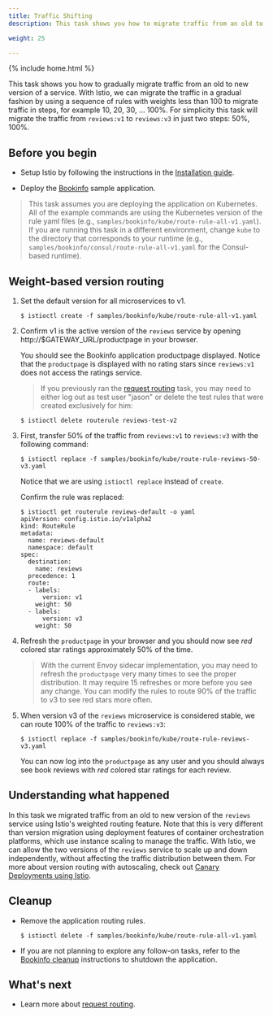 ```yaml
---
title: Traffic Shifting
description: This task shows you how to migrate traffic from an old to new version of a service.

weight: 25

---
```

{% include home.html %}

This task shows you how to gradually migrate traffic from an old to new version of a service.
With Istio, we can migrate the traffic in a gradual fashion by using a sequence of rules
with weights less than 100 to migrate traffic in steps, for example 10, 20, 30, ... 100%.
For simplicity this task will migrate the traffic from `reviews:v1` to `reviews:v3` in just
two steps: 50%, 100%.

## Before you begin

* Setup Istio by following the instructions in the
  [Installation guide]({{home}}/docs/setup/).

* Deploy the [Bookinfo]({{home}}/docs/guides/bookinfo.html) sample application.

> This task assumes you are deploying the application on Kubernetes.
All of the example commands are using the Kubernetes version of the rule yaml files
(e.g., `samples/bookinfo/kube/route-rule-all-v1.yaml`). If you are running this
task in a different environment, change `kube` to the directory that corresponds
to your runtime (e.g., `samples/bookinfo/consul/route-rule-all-v1.yaml` for
the Consul-based runtime).

## Weight-based version routing

1. Set the default version for all microservices to v1.

   ```command
   $ istioctl create -f samples/bookinfo/kube/route-rule-all-v1.yaml
   ```

1. Confirm v1 is the active version of the `reviews` service by opening http://$GATEWAY_URL/productpage in your browser.

   You should see the Bookinfo application productpage displayed.
   Notice that the `productpage` is displayed with no rating stars since `reviews:v1` does not access the ratings service.

   > If you previously ran the [request routing](./request-routing.html) task, you may need to either log out
   as test user "jason" or delete the test rules that were created exclusively for him:

   ```command
   $ istioctl delete routerule reviews-test-v2
   ```

1. First, transfer 50% of the traffic from `reviews:v1` to `reviews:v3` with the following command:

   ```command
   $ istioctl replace -f samples/bookinfo/kube/route-rule-reviews-50-v3.yaml
   ```

   Notice that we are using `istioctl replace` instead of `create`.

   Confirm the rule was replaced:

   ```command-output-as-yaml
   $ istioctl get routerule reviews-default -o yaml
   apiVersion: config.istio.io/v1alpha2
   kind: RouteRule
   metadata:
     name: reviews-default
     namespace: default
   spec:
     destination:
       name: reviews
     precedence: 1
     route:
     - labels:
         version: v1
       weight: 50
     - labels:
         version: v3
       weight: 50
   ```

1. Refresh the `productpage` in your browser and you should now see *red* colored star ratings approximately 50% of the time.

   > With the current Envoy sidecar implementation, you may need to refresh the `productpage` very many times
   > to see the proper distribution. It may require 15 refreshes or more before you see any change. You can modify the rules to route 90% of the traffic to v3 to see red stars more often.

1. When version v3 of the `reviews` microservice is considered stable, we can route 100% of the traffic to `reviews:v3`:

   ```command
   $ istioctl replace -f samples/bookinfo/kube/route-rule-reviews-v3.yaml
   ```

   You can now log into the `productpage` as any user and you should always see book reviews
   with *red* colored star ratings for each review.

## Understanding what happened

In this task we migrated traffic from an old to new version of the `reviews` service using Istio's
weighted routing feature. Note that this is very different than version migration using deployment features
of container orchestration platforms, which use instance scaling to manage the traffic.
With Istio, we can allow the two versions of the `reviews` service to scale up and down independently,
without affecting the traffic distribution between them.
For more about version routing with autoscaling, check out [Canary Deployments using Istio]({{home}}/blog/canary-deployments-using-istio.html).

## Cleanup

* Remove the application routing rules.

  ```command
  $ istioctl delete -f samples/bookinfo/kube/route-rule-all-v1.yaml
  ```

* If you are not planning to explore any follow-on tasks, refer to the
  [Bookinfo cleanup]({{home}}/docs/guides/bookinfo.html#cleanup) instructions
  to shutdown the application.

## What's next

* Learn more about [request routing]({{home}}/docs/concepts/traffic-management/request-routing.html).
